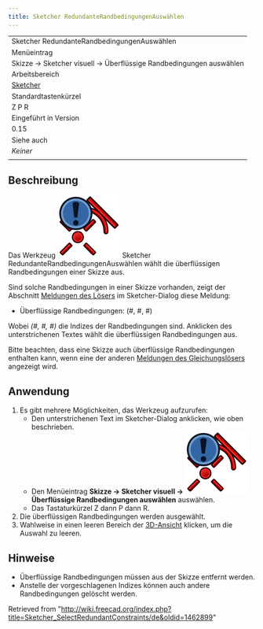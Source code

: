 ```yaml
---
title: Sketcher RedundanteRandbedingungenAuswählen
---
```


|                                                                    |
| ------------------------------------------------------------------ |
| Sketcher RedundanteRandbedingungenAuswählen                        |
| Menüeintrag                                                        |
| Skizze → Sketcher visuell → Überflüssige Randbedingungen auswählen |
| Arbeitsbereich                                                     |
| [Sketcher](/Sketcher_Workbench/de "Sketcher Workbench/de")         |
| Standardtastenkürzel                                               |
| Z P R                                                              |
| Eingeführt in Version                                              |
| 0.15                                                               |
| Siehe auch                                                         |
| _Keiner_                                                           |
|                                                                    |

## Beschreibung

Das Werkzeug ![](/src/assets/images/Sketcher_SelectRedundantConstraints.svg) Sketcher RedundanteRandbedingungenAuswählen wählt die überflüssigen Randbedingungen einer Skizze aus.

Sind solche Randbedingungen in einer Skizze vorhanden, zeigt der Abschnitt [Meldungen des Lösers](/Sketcher_Dialog/de#Meldungen_des_Gleichungslösers "Sketcher Dialog/de") im Sketcher-Dialog diese Meldung:

- Überflüssige Randbedingungen: (#, #, #)

Wobei _(#, #, #)_ die Indizes der Randbedingungen sind. Anklicken des unterstrichenen Textes wählt die überflüssigen Randbedingungen aus.

Bitte beachten, dass eine Skizze auch überflüssige Randbedingungen enthalten kann, wenn eine der anderen [Meldungen des Gleichungslösers](/Sketcher_Dialog/de#Meldungen_des_Gleichungslösers "Sketcher Dialog/de") angezeigt wird.

## Anwendung

1. Es gibt mehrere Möglichkeiten, das Werkzeug aufzurufen:
   - Den unterstrichenen Text im Sketcher-Dialog anklicken, wie oben beschrieben.
   - Den Menüeintrag **Skizze → Sketcher visuell → ![](/src/assets/images/Sketcher_SelectRedundantConstraints.svg) Überflüssige Randbedingungen auswählen** auswählen.
   - Das Tastaturkürzel Z dann P dann R.
2. Die überflüssigen Randbedingungen werden ausgewählt.
3. Wahlweise in einen leeren Bereich der [3D-Ansicht](/3D_view "3D view") klicken, um die Auswahl zu leeren.

## Hinweise

- Überflüssige Randbedingungen müssen aus der Skizze entfernt werden.
- Anstelle der vorgeschlagenen Indizes können auch andere Randbedingungen gelöscht werden.

Retrieved from "<http://wiki.freecad.org/index.php?title=Sketcher_SelectRedundantConstraints/de&oldid=1462899>"
